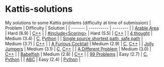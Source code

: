 # Kattis-solutions

My solutions to some Kattis problems (difficulty at time of submission)
| Problem | Difficulty |  Solution |
| ------- | ---------- | -------- |
| [Arable Area](https://open.kattis.com/problems/arable) | Hard (8.9) | [C++](https://github.com/filipwid/kattis-solutions/blob/main/Arable%20Area/arable.cpp) |
| [#include&lt;Scoring&gt;](https://open.kattis.com/problems/includescoring) | Hard (5.5) | [C++](https://github.com/filipwid/kattis-solutions/blob/main/includescoring/includescoring.cpp) |
| [4 thought](https://open.kattis.com/problems/4thought) | Medium (3.4) | [C](https://github.com/filipwid/kattis-solutions/blob/main/4%20thought/4thought.c),  [Python](https://github.com/filipwid/kattis-solutions/blob/main/4%20thought/4thought.py) |
| [Single source shortest path, safe path](https://open.kattis.com/problems/shortestpath4) | Medium (3.7) | [C++](https://github.com/filipwid/kattis-solutions/blob/main/Single%20source%20shortest%20path%2C%20safe%20path/shortestpath4.cpp) |
| [A Furious Cocktail](https://open.kattis.com/problems/cocktail) | Medium (2.9) | [C](https://github.com/filipwid/kattis-solutions/blob/main/A%20Furious%20Cocktail/cocktail.c), [C++](https://github.com/filipwid/kattis-solutions/blob/main/A%20Furious%20Cocktail/cocktail.cpp) |
| [Jolly Jumpers](https://open.kattis.com/problems/jollyjumpers) | Medium (3.1) | [C](https://github.com/filipwid/kattis-solutions/blob/main/Jolly%20Jumpers/jollyjumpers.c), [C++](https://github.com/filipwid/kattis-solutions/blob/main/Jolly%20Jumpers/jollyjumpers.cpp) |
| [A Different Problem](https://open.kattis.com/problems/different) | Medium (3.0) | [C++](https://github.com/filipwid/kattis-solutions/blob/main/A%20Different%20Problem/different.cpp) |
| [Babelfish](https://open.kattis.com/problems/babelfish) | Medium (2.8) | [C++](https://github.com/filipwid/kattis-solutions/blob/main/Babelfish/babelfish.cpp) |
| [99 Problems](https://open.kattis.com/problems/99problems) | Easy (2.7) | [C](https://github.com/filipwid/kattis-solutions/blob/main/99%20Problems/99problems.c), [Python](https://github.com/filipwid/kattis-solutions/blob/main/99%20Problems/99problems.py) |
| [ABC](https://open.kattis.com/problems/abc) | Easy (2.4) | [Python](https://github.com/filipwid/kattis-solutions/blob/main/ABC/ABC.py) |

